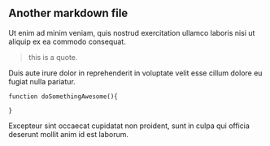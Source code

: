 ## Another markdown file

Ut enim ad minim veniam, quis nostrud exercitation ullamco laboris nisi ut aliquip ex ea commodo consequat.

 > this is a quote.

Duis aute irure dolor in reprehenderit in voluptate velit esse cillum dolore eu fugiat nulla pariatur.

    function doSomethingAwesome(){
        
    }

Excepteur sint occaecat cupidatat non proident, sunt in culpa qui officia deserunt mollit anim id est laborum.
